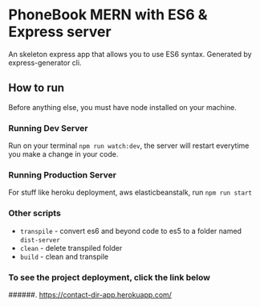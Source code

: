 # PhoneBook MERN with ES6 & Express server

An skeleton express app that allows you to use ES6 syntax. Generated by express-generator cli.

## How to run

Before anything else, you must have node installed on your machine.

### Running Dev Server

Run on your terminal `npm run watch:dev`, the server will restart everytime you make a change in your code.

### Running Production Server

For stuff like heroku deployment, aws elasticbeanstalk, run `npm run start`

### Other scripts

* `transpile` - convert es6 and beyond code to es5 to a folder named `dist-server`
* `clean` - delete transpiled folder
* `build` - clean and transpile

### To see the project deployment, click the link below
######. https://contact-dir-app.herokuapp.com/
